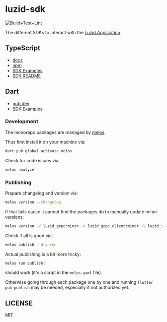 # luzid-sdk

[![Build+Test+Lint](https://github.com/luzid-app/luzid-sdk/actions/workflows/build-test-lint.yml/badge.svg)](https://github.com/luzid-app/luzid-sdk/actions/workflows/build-test-lint.yml)

The different SDKs to interact with the [Luzid Application](https://luzid.app).

## TypeScript

- [docs](https://luzid.app/luzid-sdk/docs/ts/classes/_luzid_sdk.luzid_sdk.LuzidSdk.html)
- [npm](https://www.npmjs.com/package/@luzid/sdk)
- [SDK Examples](ts/examples/README.md)
- [SDK README](ts/packages/luzid-sdk/README.md)

## Dart

- [pub.dev](https://pub.dev/packages/luzid_sdk)
- [SDK Examples](dart/luzid-sdk/example/)

### Development

The monorepo packages are managed by [melos](https://github.com/invertase/melos).

Thus first install it on your machine via:

```sh
dart pub global activate melos
```

Check for code issues via:

```sh
melos analyze
```

### Publishing

Prepare changelog and version via:

```sh
melos version --changelog
```

If that fails cause it cannot find the packages do to manually update minor versions:

```sh
melos version -V luzid_grpc:minor -V luzid_grpc_client:minor -V luzid_sdk:minor --changelog
```


Check if all is good via:

```sh
melos publish --dry-run
```

Actual publishing is a bit more tricky:

```sh
melos run publish!
```

should work (it's a script in the `melos.yaml` file).

Otherwise going through each package one by one and running `flutter pub publish` may be
needed, especially if not authorized yet.


## LICENSE

MIT
